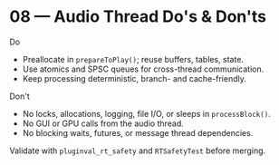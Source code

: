 # 08 — Audio Thread Do's & Don'ts

Do
- Preallocate in `prepareToPlay()`; reuse buffers, tables, state.
- Use atomics and SPSC queues for cross-thread communication.
- Keep processing deterministic, branch- and cache-friendly.

Don't
- No locks, allocations, logging, file I/O, or sleeps in `processBlock()`.
- No GUI or GPU calls from the audio thread.
- No blocking waits, futures, or message thread dependencies.

Validate with `pluginval_rt_safety` and `RTSafetyTest` before merging.

